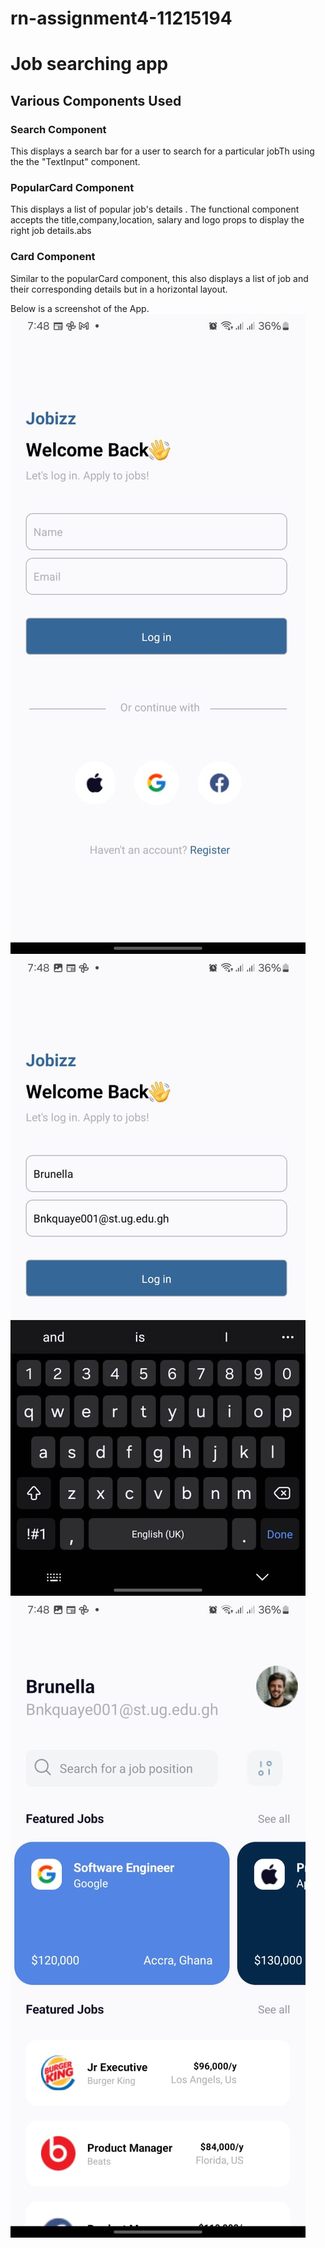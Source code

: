 # rn-assignment4-11215194

# Job searching app
## Various Components Used

### Search Component
This displays a search bar for a user to search for a particular jobTh using the the "TextInput" component.

### PopularCard Component
This displays a list of popular job's details . The functional component accepts the title,company,location, salary and logo props to display the right job details.abs

### Card Component
Similar to the popularCard component, this also displays a list of job and their corresponding details but in a horizontal layout.

Below is a screenshot of the App.
![Login screen](jobSeekerApp/LoginScreen.jpeg)
![Login screen to display input text](LoginScreen1.jpeg)
![Home screen displaying name and email](jobSeekerApp/HomeScreen.jpeg)